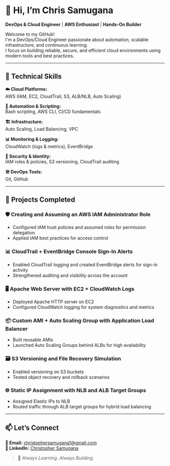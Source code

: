 # 👋 Hi, I’m **Chris Samugana**  
**DevOps & Cloud Engineer** | **AWS Enthusiast** | **Hands-On Builder**

Welcome to my GitHub!  
I'm a DevOps/Cloud Engineer passionate about automation, scalable infrastructure, and continuous learning.  
I focus on building reliable, secure, and efficient cloud environments using modern tools and best practices.

---

## 🧰 **Technical Skills**

**☁️ Cloud Platforms:**  
AWS (IAM, EC2, CloudTrail, S3, ALB/NLB, Auto Scaling)

**🔧 Automation & Scripting:**  
Bash scripting, AWS CLI, CI/CD fundamentals

**🏗️ Infrastructure:**  
Auto Scaling, Load Balancing, VPC

**📊 Monitoring & Logging:**  
CloudWatch (logs & metrics), EventBridge

**🔐 Security & Identity:**  
IAM roles & policies, S3 versioning, CloudTrail auditing

**🛠️ DevOps Tools:**  
Git, GitHub

---

## 🚀 **Projects Completed**

### 🛡️ Creating and Assuming an AWS IAM Administrator Role
- Configured IAM trust policies and assumed roles for permission delegation  
- Applied IAM best practices for access control  

### 📊 CloudTrail + EventBridge Console Sign-In Alerts
- Enabled CloudTrail logging and created EventBridge alerts for sign-in activity  
- Strengthened auditing and visibility across the account  

### 🖥️ Apache Web Server with EC2 + CloudWatch Logs
- Deployed Apache HTTP server on EC2  
- Configured CloudWatch logging for system diagnostics and metrics  

### 📦 Custom AMI + Auto Scaling Group with Application Load Balancer
- Built reusable AMIs  
- Launched Auto Scaling Groups behind ALBs for high availability  

### 🗃️ S3 Versioning and File Recovery Simulation
- Enabled versioning on S3 buckets  
- Tested object recovery and rollback scenarios  

### 🌐 Static IP Assignment with NLB and ALB Target Groups
- Assigned Elastic IPs to NLB  
- Routed traffic through ALB target groups for hybrid load balancing  

---

## 📫 **Let’s Connect**

**📧 Email:** christophersamugana1@gmail.com  
**🔗 LinkedIn:** [Christopher Samugana](https://www.linkedin.com/in/christopher-e-a09427292/)  

> 🚀 *Always Learning. Always Building.*


<!--
**chrissamugana/chrissamugana** is a ✨ _special_ ✨ repository because its `README.md` (this file) appears on your GitHub profile.

Here are some ideas to get you started:

- 🔭 I’m currently working on ...
- 🌱 I’m currently learning ...
- 👯 I’m looking to collaborate on ...
- 🤔 I’m looking for help with ...
- 💬 Ask me about ...
- 📫 How to reach me: ...
- 😄 Pronouns: ...
- ⚡ Fun fact: ...
-->
